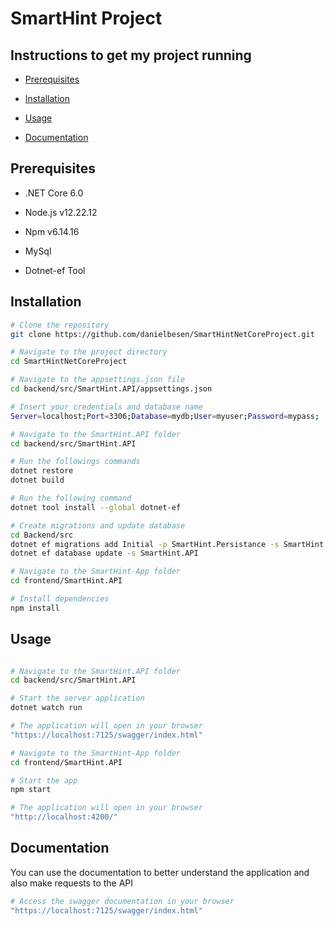 
# SmartHint Project

## Instructions to get my project running

- [Prerequisites](#prerequisites)

- [Installation](#installation)

- [Usage](#usage)

- [Documentation](#documentation)

## Prerequisites

- .NET Core 6.0

- Node.js v12.22.12

- Npm v6.14.16
- MySql
- Dotnet-ef Tool

## Installation

```bash
# Clone the repository
git clone https://github.com/danielbesen/SmartHintNetCoreProject.git

# Navigate to the project directory
cd SmartHintNetCoreProject

# Navigate to the appsettings.json file
cd backend/src/SmartHint.API/appsettings.json

# Insert your credentials and database name
Server=localhost;Port=3306;Database=mydb;User=myuser;Password=mypass;

# Navigate to the SmartHint.API folder
cd backend/src/SmartHint.API

# Run the followings commands
dotnet restore
dotnet build

# Run the following command
dotnet tool install --global dotnet-ef 

# Create migrations and update database
cd Backend/src
dotnet ef migrations add Initial -p SmartHint.Persistance -s SmartHint.API
dotnet ef database update -s SmartHint.API

# Navigate to the SmartHint-App folder
cd frontend/SmartHint.API

# Install dependencies
npm install
```
## Usage
```bash

# Navigate to the SmartHint.API folder
cd backend/src/SmartHint.API

# Start the server application
dotnet watch run

# The application will open in your browser
"https://localhost:7125/swagger/index.html"

# Navigate to the SmartHint-App folder
cd frontend/SmartHint.API

# Start the app
npm start

# The application will open in your browser
"http://localhost:4200/"
```

## Documentation

You can use the documentation to better understand the application and also make requests to the API
```bash
# Access the swagger documentation in your browser
"https://localhost:7125/swagger/index.html"

```